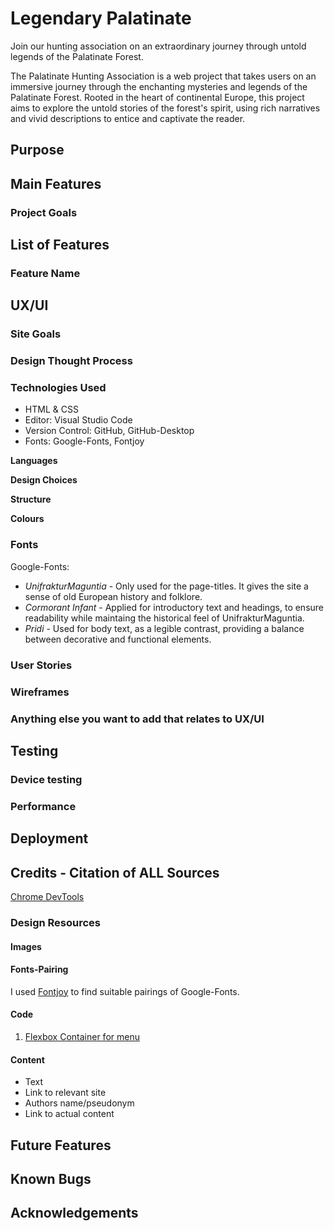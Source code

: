 # Legendary Palatinate

Join our hunting association on an extraordinary journey through untold legends of the Palatinate Forest.

The Palatinate Hunting Association is a web project that takes users on an immersive journey through the enchanting mysteries and legends of the Palatinate Forest. Rooted in the heart of continental Europe, this project aims to explore the untold stories of the forest's spirit, using rich narratives and vivid descriptions to entice and captivate the reader.

## Purpose

## Main Features

### Project Goals

## List of Features

### Feature Name

## UX/UI

### Site Goals

### Design Thought Process

### Technologies Used

- HTML & CSS
- Editor: Visual Studio Code
- Version Control: GitHub, GitHub-Desktop
- Fonts: Google-Fonts, Fontjoy

**Languages**

**Design Choices**

**Structure**

**Colours**

### Fonts

Google-Fonts:

- _UnifrakturMaguntia_ - Only used for the page-titles. It gives the site a sense of old European history and folklore.
- _Cormorant Infant_ - Applied for introductory text and headings, to ensure readability while maintaing the historical feel of UnifrakturMaguntia.
- _Pridi_ - Used for body text, as a legible contrast, providing a balance between decorative and functional elements.

### User Stories

### Wireframes

### Anything else you want to add that relates to UX/UI

## Testing

### Device testing

### Performance

## Deployment

## Credits - Citation of ALL Sources

[Chrome DevTools](https://developer.chrome.com/docs/devtools/)

### Design Resources

#### Images

#### Fonts-Pairing

I used [Fontjoy](https://fontjoy.com/) to find suitable pairings of Google-Fonts.

#### Code

1.  [Flexbox Container for menu](https://www.w3schools.com/css/css3_flexbox_container.asp#justify-content)

#### Content

- Text
- Link to relevant site
- Authors name/pseudonym
- Link to actual content

## Future Features

## Known Bugs

## Acknowledgements
